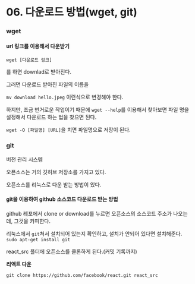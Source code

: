 # 06. 다운로드 방법(wget, git)

### wget

#### url 링크를 이용해서 다운받기

`wget [다운로드 링크]`

를 하면 downlad로 받아진다.

그러면 다운로드 받아진 파일의 이름을 

`mv download hello.jpeg` 이런식으로 변경해야 한다.

하지만, 조금 번거로운 작업이기 때문에 `wget --help`를 이용해서 찾아보면 파일 명을 설정해서 다운로드 하는 법을 찾으면 된다.

`wget -O [파일명] [URL]`을 치면 파일명으로 저장이 된다.



### git

버전 관리 시스템

오픈소스는 거의 깃허브 저장소를 가지고 있다.

오픈소스를 리눅스로 다운 받는 방법이 있다.

#### git을 이용하여 github 소스코드 다운로드 받는 방법

github 레포에서 clone or download를 누르면 오픈소스의 소스코드 주소가 나오는데, 그것을 카피한다.

리눅스에서 `git`쳐서 설치되어 있는지 확인하고, 설치가 안되어 있다면 설치해준다. `sudo apt-get install git`

react_src 폴더에 오픈소스를 클론하게 된다.(커밋 기록까지)

**리액트 다운**

 `git clone https://github.com/facebook/react.git react_src`